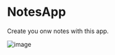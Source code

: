# NotesApp
Create you onw notes with this app.

![image](https://github.com/wmvieira21/NotesApp/assets/90009567/2a41300a-3273-426d-9e34-da1c9e83784b)
